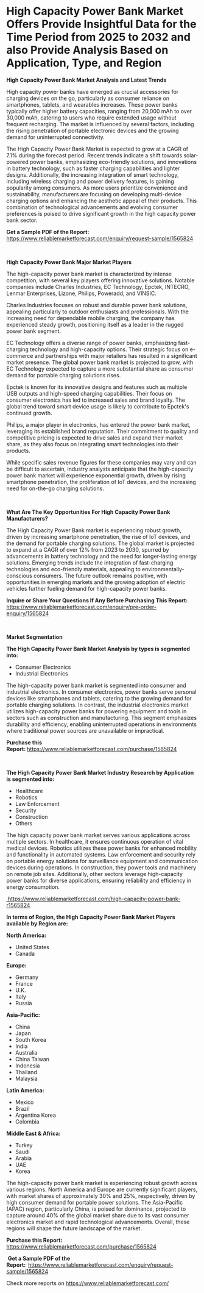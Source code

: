 <p><h1>High Capacity Power Bank Market Offers Provide Insightful Data for the Time Period from 2025 to 2032 and also Provide Analysis Based on Application, Type, and Region</h1></p><p><strong>High Capacity Power Bank Market Analysis and Latest Trends</strong></p>
<p><p>High capacity power banks have emerged as crucial accessories for charging devices on the go, particularly as consumer reliance on smartphones, tablets, and wearables increases. These power banks typically offer higher battery capacities, ranging from 20,000 mAh to over 30,000 mAh, catering to users who require extended usage without frequent recharging. The market is influenced by several factors, including the rising penetration of portable electronic devices and the growing demand for uninterrupted connectivity.</p><p>The High Capacity Power Bank Market is expected to grow at a CAGR of 7.1% during the forecast period. Recent trends indicate a shift towards solar-powered power banks, emphasizing eco-friendly solutions, and innovations in battery technology, such as faster charging capabilities and lighter designs. Additionally, the increasing integration of smart technology, including wireless charging and power delivery features, is gaining popularity among consumers. As more users prioritize convenience and sustainability, manufacturers are focusing on developing multi-device charging options and enhancing the aesthetic appeal of their products. This combination of technological advancements and evolving consumer preferences is poised to drive significant growth in the high capacity power bank sector.</p></p>
<p><strong>Get a Sample PDF of the Report:&nbsp;</strong> <a href="https://www.reliablemarketforecast.com/enquiry/request-sample/1565824?utm_campaign=2533&utm_medium=2&utm_source=Github&utm_content=ia&utm_term=07042025&utm_id=high-capacity-power-bank">https://www.reliablemarketforecast.com/enquiry/request-sample/1565824</a></p>
<p>&nbsp;</p>
<p><strong>High Capacity Power Bank Major Market Players</strong></p>
<p><p>The high-capacity power bank market is characterized by intense competition, with several key players offering innovative solutions. Notable companies include Charles Industries, EC Technology, Epctek, INTECRO, Lenmar Enterprises, Lizone, Philips, Poweradd, and VINSIC. </p><p>Charles Industries focuses on robust and durable power bank solutions, appealing particularly to outdoor enthusiasts and professionals. With the increasing need for dependable mobile charging, the company has experienced steady growth, positioning itself as a leader in the rugged power bank segment.</p><p>EC Technology offers a diverse range of power banks, emphasizing fast-charging technology and high-capacity options. Their strategic focus on e-commerce and partnerships with major retailers has resulted in a significant market presence. The global power bank market is projected to grow, with EC Technology expected to capture a more substantial share as consumer demand for portable charging solutions rises.</p><p>Epctek is known for its innovative designs and features such as multiple USB outputs and high-speed charging capabilities. Their focus on consumer electronics has led to increased sales and brand loyalty. The global trend toward smart device usage is likely to contribute to Epctek's continued growth.</p><p>Philips, a major player in electronics, has entered the power bank market, leveraging its established brand reputation. Their commitment to quality and competitive pricing is expected to drive sales and expand their market share, as they also focus on integrating smart technologies into their products.</p><p>While specific sales revenue figures for these companies may vary and can be difficult to ascertain, industry analysts anticipate that the high-capacity power bank market will experience exponential growth, driven by rising smartphone penetration, the proliferation of IoT devices, and the increasing need for on-the-go charging solutions.</p></p>
<p>&nbsp;</p>
<p><strong>What Are The Key Opportunities For High Capacity Power Bank Manufacturers?</strong></p>
<p><p>The High Capacity Power Bank market is experiencing robust growth, driven by increasing smartphone penetration, the rise of IoT devices, and the demand for portable charging solutions. The global market is projected to expand at a CAGR of over 12% from 2023 to 2030, spurred by advancements in battery technology and the need for longer-lasting energy solutions. Emerging trends include the integration of fast-charging technologies and eco-friendly materials, appealing to environmentally-conscious consumers. The future outlook remains positive, with opportunities in emerging markets and the growing adoption of electric vehicles further fueling demand for high-capacity power banks.</p></p>
<p><strong>Inquire or Share Your Questions If Any Before Purchasing This Report:</strong> <a href="https://www.reliablemarketforecast.com/enquiry/pre-order-enquiry/1565824?utm_campaign=2533&utm_medium=2&utm_source=Github&utm_content=ia&utm_term=07042025&utm_id=high-capacity-power-bank">https://www.reliablemarketforecast.com/enquiry/pre-order-enquiry/1565824</a></p>
<p>&nbsp;</p>
<p><strong>Market Segmentation</strong></p>
<p><strong>The High Capacity Power Bank Market Analysis by types is segmented into:</strong></p>
<p><ul><li>Consumer Electronics</li><li>Industrial Electronics</li></ul></p>
<p><p>The high-capacity power bank market is segmented into consumer and industrial electronics. In consumer electronics, power banks serve personal devices like smartphones and tablets, catering to the growing demand for portable charging solutions. In contrast, the industrial electronics market utilizes high-capacity power banks for powering equipment and tools in sectors such as construction and manufacturing. This segment emphasizes durability and efficiency, enabling uninterrupted operations in environments where traditional power sources are unavailable or impractical.</p></p>
<p><strong>Purchase this Report:&nbsp;</strong><a href="https://www.reliablemarketforecast.com/purchase/1565824?utm_campaign=2533&utm_medium=2&utm_source=Github&utm_content=ia&utm_term=07042025&utm_id=high-capacity-power-bank">https://www.reliablemarketforecast.com/purchase/1565824</a></p>
<p>&nbsp;</p>
<p><strong>The High Capacity Power Bank Market Industry Research by Application is segmented into:</strong></p>
<p><ul><li>Healthcare</li><li>Robotics</li><li>Law Enforcement</li><li>Security</li><li>Construction</li><li>Others</li></ul></p>
<p><p>The high capacity power bank market serves various applications across multiple sectors. In healthcare, it ensures continuous operation of vital medical devices. Robotics utilizes these power banks for enhanced mobility and functionality in automated systems. Law enforcement and security rely on portable energy solutions for surveillance equipment and communication devices during operations. In construction, they power tools and machinery on remote job sites. Additionally, other sectors leverage high-capacity power banks for diverse applications, ensuring reliability and efficiency in energy consumption.</p></p>
<p><a href="https://www.reliablemarketforecast.com/high-capacity-power-bank-r1565824?utm_campaign=2533&utm_medium=2&utm_source=Github&utm_content=ia&utm_term=07042025&utm_id=high-capacity-power-bank">&nbsp;https://www.reliablemarketforecast.com/high-capacity-power-bank-r1565824</a></p>
<p><strong>In terms of Region, the High Capacity Power Bank Market Players available by Region are:</strong></p>
<p>
    <p> <strong> North America: </strong>
        <ul>
            <li>United States</li>
            <li>Canada</li>
        </ul>
        </p> 
    <p> <strong> Europe: </strong>
        <ul>
            <li>Germany</li>
            <li>France</li>
            <li>U.K.</li>
            <li>Italy</li>
            <li>Russia</li>
        </ul>
        </p> 
    <p> <strong> Asia-Pacific: </strong>
        <ul>
            <li>China</li>
            <li>Japan</li>
            <li>South Korea</li>
            <li>India</li>
            <li>Australia</li>
            <li>China Taiwan</li>
            <li>Indonesia</li>
            <li>Thailand</li>
            <li>Malaysia</li>
        </ul>
        </p> 
    <p> <strong> Latin America: </strong>
        <ul>
            <li>Mexico</li>
            <li>Brazil</li>
            <li>Argentina Korea</li>
            <li>Colombia</li>
        </ul>
        </p> 
    <p> <strong> Middle East & Africa: </strong>
        <ul>
            <li>Turkey</li>
            <li>Saudi</li>
            <li>Arabia</li>
            <li>UAE</li>
            <li>Korea</li>
        </ul>
    </p>
    </p>
<p><p>The high-capacity power bank market is experiencing robust growth across various regions. North America and Europe are currently significant players, with market shares of approximately 30% and 25%, respectively, driven by high consumer demand for portable power solutions. The Asia-Pacific (APAC) region, particularly China, is poised for dominance, projected to capture around 40% of the global market share due to its vast consumer electronics market and rapid technological advancements. Overall, these regions will shape the future landscape of the market.</p></p>
<p><strong>Purchase this Report: </strong><a href="https://www.reliablemarketforecast.com/purchase/1565824?utm_campaign=2533&utm_medium=2&utm_source=Github&utm_content=ia&utm_term=07042025&utm_id=high-capacity-power-bank">https://www.reliablemarketforecast.com/purchase/1565824</a></p>
<p>&nbsp;<strong>Get a Sample PDF of the Report:&nbsp;&nbsp;</strong><a href="https://www.reliablemarketforecast.com/enquiry/request-sample/1565824?utm_campaign=2533&utm_medium=2&utm_source=Github&utm_content=ia&utm_term=07042025&utm_id=high-capacity-power-bank">https://www.reliablemarketforecast.com/enquiry/request-sample/1565824</a></p>
<p><strong></strong></p>
<p>Check more reports on <a href="https://www.reliablemarketforecast.com/?utm_campaign=2533&utm_medium=2&utm_source=Github&utm_content=ia&utm_term=07042025&utm_id=high-capacity-power-bank">https://www.reliablemarketforecast.com/</a></p>